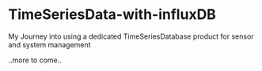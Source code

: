 # TimeSeriesData-with-influxDB
My Journey into using a dedicated TimeSeriesDatabase product for sensor and system management

..more to come..
